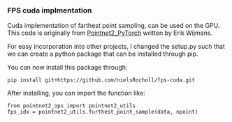 ### FPS cuda implmentation

Cuda implementation of farthest point sampling, can be used on the GPU. This code is originally from [Pointnet2_PyTorch](https://github.com/erikwijmans/Pointnet2_PyTorch) written by Erik Wijmans. 

For easy incorporation into other projects, I changed the setup.py such that we can create a python package that can be installed through pip. 

You can now install this package through:
```
pip install git+https://github.com/nielsRocholl/fps-cuda.git
```

After installing, you can import the function like:
```
from pointnet2_ops import pointnet2_utils
fps_idx = pointnet2_utils.furthest_point_sample(data, npoint)
```
